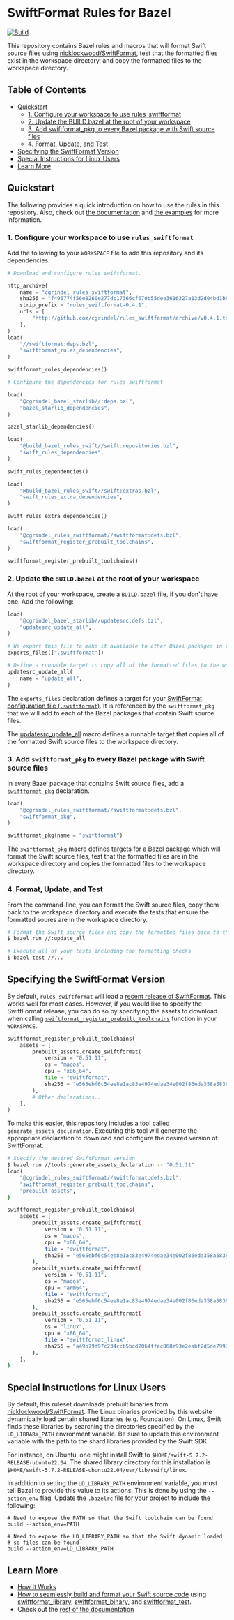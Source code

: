 # SwiftFormat Rules for Bazel

[![Build](https://github.com/cgrindel/rules_swiftformat/actions/workflows/ci.yml/badge.svg?event=schedule)](https://github.com/cgrindel/rules_swiftformat/actions/workflows/ci.yml)

This repository contains Bazel rules and macros that will format Swift source files using
[nicklockwood/SwiftFormat](https://github.com/nicklockwood/SwiftFormat), test that the formatted
files exist in the workspace directory, and copy the formatted files to the workspace directory.

## Table of Contents

* [Quickstart](#quickstart)
  * [1\. Configure your workspace to use rules\_swiftformat](#1-configure-your-workspace-to-use-rules_swiftformat)
  * [2\. Update the BUILD\.bazel at the root of your workspace](#2-update-the-buildbazel-at-the-root-of-your-workspace)
  * [3\. Add swiftformat\_pkg to every Bazel package with Swift source files](#3-add-swiftformat_pkg-to-every-bazel-package-with-swift-source-files)
  * [4\. Format, Update, and Test](#4-format-update-and-test)
* [Specifying the SwiftFormat Version](#specifying-the-swiftformat-version)
* [Special Instructions for Linux Users](#special-instructions-for-linux-users)
* [Learn More](#learn-more)

<a id="#quickstart"></a>
## Quickstart

The following provides a quick introduction on how to use the rules in this repository. Also, check
out [the documentation](/doc/) and [the examples](/examples/) for more information.

### 1. Configure your workspace to use `rules_swiftformat`

Add the following to your `WORKSPACE` file to add this repository and its dependencies.

<!-- BEGIN WORKSPACE SNIPPET -->
```python
# Download and configure rules_swiftformat.

http_archive(
    name = "cgrindel_rules_swiftformat",
    sha256 = "f496774f56e8260e277dc17366cf670b55dee3616327a13d2d04bd1b62cdcc88",
    strip_prefix = "rules_swiftformat-0.4.1",
    urls = [
        "http://github.com/cgrindel/rules_swiftformat/archive/v0.4.1.tar.gz",
    ],
)
load(
    "//swiftformat:deps.bzl",
    "swiftformat_rules_dependencies",
)

swiftformat_rules_dependencies()

# Configure the dependencies for rules_swiftformat

load(
    "@cgrindel_bazel_starlib//:deps.bzl",
    "bazel_starlib_dependencies",
)

bazel_starlib_dependencies()

load(
    "@build_bazel_rules_swift//swift:repositories.bzl",
    "swift_rules_dependencies",
)

swift_rules_dependencies()

load(
    "@build_bazel_rules_swift//swift:extras.bzl",
    "swift_rules_extra_dependencies",
)

swift_rules_extra_dependencies()

load(
    "@cgrindel_rules_swiftformat//swiftformat:defs.bzl",
    "swiftformat_register_prebuilt_toolchains",
)

swiftformat_register_prebuilt_toolchains()
```
<!-- END WORKSPACE SNIPPET -->

### 2. Update the `BUILD.bazel` at the root of your workspace

At the root of your workspace, create a `BUILD.bazel` file, if you don't have one. Add the
following:

```python
load(
    "@cgrindel_bazel_starlib//updatesrc:defs.bzl",
    "updatesrc_update_all",
)

# We export this file to make it available to other Bazel packages in the workspace.
exports_files([".swiftformat"])

# Define a runnable target to copy all of the formatted files to the workspace directory.
updatesrc_update_all(
    name = "update_all",
)
```

The `exports_files` declaration defines a target for your [SwiftFormat configuration file
(`.swiftformat`)](https://github.com/nicklockwood/SwiftFormat#config-file). It is referenced by the
`swiftformat_pkg` that we will add to each of the Bazel packages that contain Swift source files.

The [updatesrc_update_all](https://github.com/cgrindel/bazel-starlib/blob/main/doc/updatesrc/rules_and_macros_overview.md#updatesrc_update_all)
macro defines a runnable target that copies all of the formatted Swift source files to the workspace
directory.


### 3. Add `swiftformat_pkg` to every Bazel package with Swift source files

In every Bazel package that contains Swift source files, add a
[`swiftformat_pkg`](/doc/rules_and_macros_overview.md#swiftformat_pkg) declaration.

```python
load(
    "@cgrindel_rules_swiftformat//swiftformat:defs.bzl",
    "swiftformat_pkg",
)

swiftformat_pkg(name = "swiftformat")
```

The [`swiftformat_pkg`](/doc/rules_and_macros_overview.md#swiftformat_pkg) macro defines targets for
a Bazel package which will format the Swift source files, test that the formatted files are in the
workspace directory and copies the formatted files to the workspace directory.

### 4. Format, Update, and Test

From the command-line, you can format the Swift source files, copy them back to the workspace
directory and execute the tests that ensure the formatted soures are in the workspace directory.

```sh
# Format the Swift source files and copy the formatted files back to the workspace directory
$ bazel run //:update_all

# Execute all of your tests including the formatting checks
$ bazel test //...
```

## Specifying the SwiftFormat Version

By default, `rules_swiftformat` will load a [recent release of
SwiftFormat](https://github.com/nicklockwood/SwiftFormat/releases). This works well for most cases.
However, if you would like to specify the SwiftFormat release, you can do so by specifying the
assets to download when calling [`swiftformat_register_prebuilt_toolchains`](/doc/repository_rules_overview.md#swiftformat_register_prebuilt_toolchains) function in your `WORKSPACE`.

```python
swiftformat_register_prebuilt_toolchains(
    assets = [
        prebuilt_assets.create_swiftformat(
            version = "0.51.11",
            os = "macos",
            cpu = "x86_64",
            file = "swiftformat",
            sha256 = "e565ebf6c54ee8e1ac83e4974edae34e002f86eda358a5838c0171f32f00ab20",
        ),
        # Other declarations...
    ],
)
```

To make this easier, this repository includes a tool called `generate_assets_declaration`. Executing
this tool will generate the appropriate declaration to download and configure the desired version of
SwiftFormat.

```sh
# Specify the desired SwiftFormat version 
$ bazel run //tools:generate_assets_declaration -- "0.51.11"
load(
    "@cgrindel_rules_swiftformat//swiftformat:defs.bzl",
    "swiftformat_register_prebuilt_toolchains",
    "prebuilt_assets",
)

swiftformat_register_prebuilt_toolchains(
    assets = [
        prebuilt_assets.create_swiftformat(
            version = "0.51.11",
            os = "macos",
            cpu = "x86_64",
            file = "swiftformat",
            sha256 = "e565ebf6c54ee8e1ac83e4974edae34e002f86eda358a5838c0171f32f00ab20",
        ),
        prebuilt_assets.create_swiftformat(
            version = "0.51.11",
            os = "macos",
            cpu = "arm64",
            file = "swiftformat",
            sha256 = "e565ebf6c54ee8e1ac83e4974edae34e002f86eda358a5838c0171f32f00ab20",
        ),
        prebuilt_assets.create_swiftformat(
            version = "0.51.11",
            os = "linux",
            cpu = "x86_64",
            file = "swiftformat_linux",
            sha256 = "a49b79d97c234ccb5bcd2064ffec868e93e2eabf2d5de79974ca3802d8e389ec",
        ),
    ],
)
```

## Special Instructions for Linux Users

By default, this ruleset downloads prebuilt binaries from
[nicklockwood/SwiftFormat](https://github.com/nicklockwood/SwiftFormat). The Linux binaries provided
by this website dynamically load certain shared libraries (e.g. Foundation). On Linux, Swift
finds these libraries by searching the directories specified by the `LD_LIBRARY_PATH` envronment
variable.  Be sure to update this environment variable with the path to the shard libraries provided
by the Swift SDK.

For instance, on Ubuntu, one might install Swift to `$HOME/swift-5.7.2-RELEASE-ubuntu22.04`. The
shared library directory for this installation is 
`$HOME/swift-5.7.2-RELEASE-ubuntu22.04/usr/lib/swift/linux`.

In addition to setting the `LD_LIBRARY_PATH` environment variable, you must tell Bazel to provide
this value to its actions. This is done by using the `--action_env` flag. Update the `.bazelrc` file
for your project to include the following:

```
# Need to expose the PATH so that the Swift toolchain can be found
build --action_env=PATH

# Need to expose the LD_LIBRARY_PATH so that the Swift dynamic loaded 
# so files can be found
build --action_env=LD_LIBRARY_PATH
```

## Learn More

- [How It Works](/doc/how_it_works.md)
- [How to seamlessly build and format your Swift source
  code](/doc/integrate_with_rules_swift.md) using
[swiftformat_library](/doc/rules_and_macros_overview.md#swiftformat_library),
[swiftformat_binary](/doc/rules_and_macros_overview.md#swiftformat_binary), and
[swiftformat_test](/doc/rules_and_macros_overview.md#swiftformat_test). 
- Check out the [rest of the documentation](/doc)

